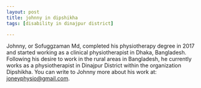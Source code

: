 ```yaml
---
layout: post
title: johnny in dipshikha
tags: [disability in dinajpur district]

---
```

Johnny, or Sofuggzaman Md, completed his physiotherapy degree in 2017 and started working as a clinical physiotherapist in Dhaka, Bangladesh. Following his desire to work in the rural areas in Bangladesh, he currently works as a physiotherapist in Dinajpur District within the organization Dipshikha. You can write to Johnny more about his work at: joneyphysio@gmail.com.